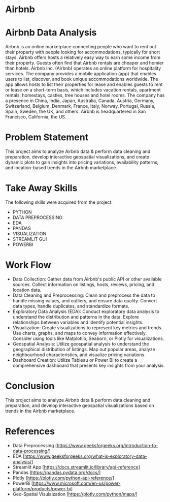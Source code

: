 # Airbnb
# Airbnb Data Analysis
Airbnb is an online marketplace connecting people who want to rent out their property with people looking for accommodations, typically for short stays. Airbnb offers hosts a relatively easy way to earn some income from their property. Guests often find that Airbnb rentals are cheaper and homier than hotels.
Airbnb Inc. (Airbnb) operates an online platform for hospitality services. The company provides a mobile application (app) that enables users to list, discover, and book unique accommodations worldwide. The app allows hosts to list their properties for lease and enables guests to rent or lease on a short-term basis, which includes vacation rentals, apartment rentals, homestays, castles, tree houses and hotel rooms.
The company has a presence in China, India, Japan, Australia, Canada, Austria, Germany, Switzerland, Belgium, Denmark, France, Italy, Norway, Portugal, Russia, Spain, Sweden, the UK, and others. Airbnb is headquartered in San Francisco, California, the US.
# Problem Statement
This project aims to analyze Airbnb data & perform data cleaning and preparation, develop interactive geospatial visualizations, and create dynamic plots to gain insights into pricing variations, availability patterns, and location-based trends in the Airbnb marketplace.
# Take Away Skills
The following skills were acquired from the project:
- PYTHON
- DATA PREPROCESSING
- EDA
- PANDAS
- VISUALIZATION
- STREAMLIT GUI
- POWERBI
# Work Flow
 - Data Collection: Gather data from Airbnb's public API or other available sources. Collect information on listings, hosts, reviews, pricing, and location data.
 - Data Cleaning and Preprocessing: Clean and preprocess the data to handle missing values, and outliers, and ensure data quality. Convert data types, handle duplicates, and standardize formats.
 - Exploratory Data Analysis (EDA): Conduct exploratory data analysis to understand the distribution and patterns in the data. Explore relationships between variables and identify potential insights.
 - Visualization: Create visualizations to represent key metrics and trends. Use charts, graphs, and maps to convey information effectively. Consider using tools like Matplotlib, Seaborn, or Plotly for visualizations.
 - Geospatial Analysis: Utilize geospatial analysis to understand the geographical distribution of listings. Map out popular areas, analyze neighbourhood characteristics, and visualize pricing variations.
 - Dashboard Creation: Utilize Tableau or Power BI to create a comprehensive dashboard that presents key insights from your analysis. 
# Conclusion
This project aims to analyze Airbnb data & perform data cleaning and preparation, and develop interactive geospatial visualizations based on trends in the Airbnb marketplace.
# References
- Data Preprocessing [https://www.geeksforgeeks.org/introduction-to-data-processing/]
- EDA [https://www.geeksforgeeks.org/what-is-exploratory-data-analysis/]
- Streamlit App [https://docs.streamlit.io/library/api-reference]
- Pandas [https://pandas.pydata.org/docs/]
- Plotly [https://plotly.com/python-api-reference/]
- PowerBi [https://www.microsoft.com/en-us/power-platform/products/power-bi]
- Geo-Spatial Visulaization [https://plotly.com/python/maps/]
